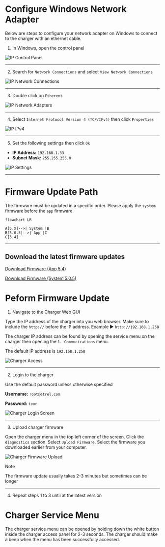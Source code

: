 # Configure Windows Network Adapter
Below are steps to configure your network adapter on Windows to connect to the charger with an ethernet cable.

1. In Windows, open the control panel

![IP Control Panel](https://github.com/Thundergrid149/Thundergrid-Installer-Instructions/blob/e2b65bca289407feab340a1447948859df022682/Files/Etrel%20Inch%20Firmware%20Update%20Procedure/ip-control-panel.gif)
***
2. Search for ```Network Connections``` and select ```View Network Connections```

![IP Network Connections](https://github.com/Thundergrid149/Thundergrid-Installer-Instructions/blob/e2b65bca289407feab340a1447948859df022682/Files/Etrel%20Inch%20Firmware%20Update%20Procedure/ip-network-connections.gif)
***
3. Double click on ```Etherent```

![IP Network Adapters](https://github.com/Thundergrid149/Thundergrid-Installer-Instructions/blob/e2b65bca289407feab340a1447948859df022682/Files/Etrel%20Inch%20Firmware%20Update%20Procedure/ip-adapters.png)
***
4. Select ```Internet Protocol Version 4 (TCP/IPv4)``` then click ```Properties```

![IP IPv4](https://github.com/Thundergrid149/Thundergrid-Installer-Instructions/blob/a3c3ff82a1d33f07f6e4f6c8291bc4b6ebb006fb/Files/Etrel%20Inch%20Firmware%20Update%20Procedure/ip-ipv4.png)
***
5. Set the following settings then click ```Ok```

* **IP Address:** ```192.168.1.33```
* **Subnet Mask:** ```255.255.255.0```

![IP Settings](https://github.com/Thundergrid149/Thundergrid-Installer-Instructions/blob/a3c3ff82a1d33f07f6e4f6c8291bc4b6ebb006fb/Files/Etrel%20Inch%20Firmware%20Update%20Procedure/ip-settings.png)
***

# Firmware Update Path
The firmware must be updated in a specific order. Please apply the ```system``` firmware before the ```app``` firmware.
```mermaid
flowchart LR

A[5.X]-->| System |B
B[5.0.5]-->| App |C
C[5.4]
```
***
## Download the latest firmware updates

[Download Firmware (App 5.4)](https://etrelchargingsolutions.atlassian.net/wiki/download/attachments/3885269020/inch-app-5.4.armv7.itb?api=v2)

[Download Firmware (System 5.0.5)](https://etrelchargingsolutions.atlassian.net/wiki/download/attachments/3641540644/inch-system-5.0.5.armv7.itb?api=v2)

# Peform Firmware Update
1. Navigate to the Charger Web GUI

Type the IP address of the charger into you web browser. Make sure to include the ```http://``` before the IP address. Example ▶️ ```http://192.168.1.250```

The charger IP address can be found by opening the service menu on the charger then opening the ```1. Communications``` menu.

The default IP address is ```192.168.1.250```

![Charger Access](https://github.com/Thundergrid149/Thundergrid-Installer-Instructions/blob/cb295b992cc7a42101c873787e552edf317dd2b2/Files/Etrel%20Inch%20Firmware%20Update%20Procedure/charger-access.gif)
***
2. Login to the charger

Use the default password unless otherwise specified

**Username:** ```root@etrel.com```

**Password:** ```toor```

![Charger Login Screen](https://github.com/Thundergrid149/Thundergrid-Installer-Instructions/blob/cb295b992cc7a42101c873787e552edf317dd2b2/Files/Etrel%20Inch%20Firmware%20Update%20Procedure/charger-login-screen.png)
***
3. Upload charger firmware

Open the charger menu in the top left corner of the screen. Click the ```diagnostics``` section. Select ```Upload Firmware```. Select the firmware you downloaded earlier from your computer.

![Charger Firmware Upload](https://github.com/Thundergrid149/Thundergrid-Installer-Instructions/blob/cb295b992cc7a42101c873787e552edf317dd2b2/Files/Etrel%20Inch%20Firmware%20Update%20Procedure/charger-firmware-upload.gif)

> [!NOTE]
> The firmware update usually takes 2-3 minutes but sometimes can be longer
***
4. Repeat steps 1 to 3 until at the latest version

# Charger Service Menu
The charger service menu can be opened by holding down the white button inside the charger access panel for 2-3 seconds. The charger should make a beep when the menu has been successfully accessed.
